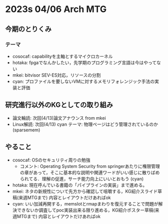 # 2023s 04/06 Arch MTG

## 今期のとりくみ

### テーマ

- cosocaf: capabilityを主軸とするマイクロカーネル
- hotaka: fpgaでなんかしたい，先学期のプログラミング言語は今はやってない
- mkei: bitvisor SEV-ES対応，リソースの分割
- cyan: プロファイルを要しないVMに対するメモリフォレンジック手法の実装と評価

## 研究進行以外のKGとしての取り組み

- 論文輪読: 次回(4/13)論文アナウンス from mkei
- Linux解読: 次回(4/13) cyan テーマ: 物理ページはどう管理されているのか(sparsemem)
    
## やること

- cosocaf: OSのセキュリティ周りの勉強
    - コメント: Operating System Security from springerあたりに権限管理の章があって，そこに基本的な説明や関連ワードがいい感じに散りばめられてる．理解の促進，サーチ能力向上にいいとおもう (cyan)
- hotaka: 現在呼んでいる書籍の「パイプラインの実装」まで進める。
- mkei: ネタの新規性について先方から確認して咀嚼する，KG紹介スライド草稿(来週MTGまで) 内容とレイアウトだけあればok
- cyan: いい加減再開する，memslotとrmapまわりを復元することで問題が解決できないか調査してpoc実装出来る限り進める，KG紹介ポスター草稿(来週MTGまで) 内容とレイアウトだけあればok